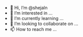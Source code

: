 - 👋 Hi, I’m @shejaln
- 👀 I’m interested in ...
- 🌱 I’m currently learning ...
- 💞️ I’m looking to collaborate on ...
- 📫 How to reach me ...

<!---
shejaln/shejaln is a ✨ special ✨ repository because its `README.md` (this file) appears on your GitHub profile.
You can click the Preview link to take a look at your changes.
--->

